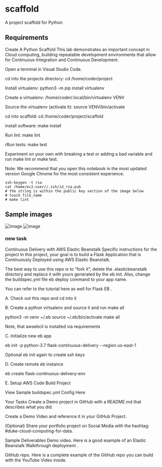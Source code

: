 # scaffold
A project scaffold for Python
## Requirements
Create A Python Scaffold
This lab demonstrates an important concept in Cloud computing, building repeatable development environments that allow for Continuous Integration and Continuous Development.

Open a terminal in Visual Studio Code.

cd into the projects directory:  cd /home/coder/project

Install virtualenv:  python3 -m pip install virtualenv

Create a virtualenv: /home/coder/.local/bin/virtualenv VENV

Source the virtualenv (activate it):  source VENV/bin/activate

cd into scaffold:  cd /home/coder/project/scaffold

install software:  make install

Run lint:  make lint

rRun tests:  make test

Experiment on your own with breaking a test or adding a bad variable and run make lint or make test.

Note: We recommend that you open this notebook in the most updated version Google Chrome for the most consistent experience.

  
```
ssh-keygen -t rsa  
cat /home/ec2-user//.ssh/id_rsa.pub
# the string is within the public key section of the image below
# touch file_name
# make lint
```

## Sample images  
![image](https://github.com/SeanChenJiale/scaffold/assets/153470046/342703db-08e1-4ee1-9b2b-37cba73cc8ae) 
![image](https://github.com/SeanChenJiale/scaffold/assets/153470046/df8a5791-7d7f-4b0d-9bb1-f632c6f16ecb)

### new task
Continuous Delivery with AWS Elastic Beanstalk
Specific instructions for the project
In this project, your goal is to build a Flask Application that is Continuously Deployed using AWS Elastic Beanstalk.


The best way to 
use this repo
 is to "fork it", delete the .elasticbeanstalk directory and replace it with yours generated by the eb init. Also, change the buildspec.yml file eb deploy command to your app name.

You can refer 
to the tutorial here as well for Flask EB
.

A.  Check out this repo and cd into it

B.  Create a python virtualenv and source it and run make all

python3 -m venv ~/.eb
source ~/.eb/bin/activate
make all

Note, that awsebcli is installed via requirements

C. Initialize new eb app

eb init -p python-3.7 flask-continuous-delivery --region us-east-1

Optional eb init again to create ssh keys

D. Create remote eb instance

eb create flask-continuous-delivery-env

E.  Setup AWS Code Build Project

View Sample buildspec.yml 
Config Here
 

Your Tasks
Create a Demo project in GitHub with a README.md that describes what you did.

Create a Demo Video and reference it in your GitHub Project.

(Optional) Share your portfolio project on Social Media with the hashtag: #duke-cloud-computing-for-data.

Sample Deliverables
Demo video. Here is a good example of an 
Elastic Beanstalk Walkthrough deployment
.

GitHub repo. Here is a 
complete example of the GitHub repo
 you can build with the YouTube Video inside.
